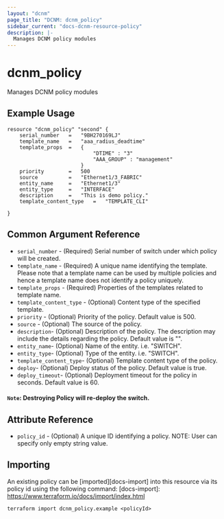 ```yaml
---
layout: "dcnm"
page_title: "DCNM: dcnm_policy"
sidebar_current: "docs-dcnm-resource-policy"
description: |-
  Manages DCNM policy modules
---
```


# dcnm_policy #
Manages DCNM policy modules

## Example Usage ##

```hcl
resource "dcnm_policy" "second" {
    serial_number   =   "9BH270169LJ" 
    template_name   =   "aaa_radius_deadtime"
    template_props  =   {
                            "DTIME" : "3"
                            "AAA_GROUP" : "management"
                        }
    priority        =   500
    source          =   "Ethernet1/3_FABRIC"
    entity_name     =   "Ethernet1/3"
    entity_type     =   "INTERFACE"
    description     =   "This is demo policy."
    template_content_type   =   "TEMPLATE_CLI"

}
```

## Common Argument Reference ##

* `serial_number` - (Required) Serial number of switch under which policy will be created.
* `template_name` - (Required)  A unique name identifying the template. Please note that a template name can be used by multiple policies and hence a template name does not identify a policy uniquely.
* `template_props` - (Required) Properties of the templates related to template name.
* `template_content_type` - (Optional) Content type of the specified template.
* `priority` - (Optional) Priority of the policy. Default value is 500.
* `source` - (Optional) The source of the policy.
* `description`- (Optional) Description of the policy. The description may include the details regarding the policy. Default value is "".
* `entity_name`- (Optional) Name of the entity. i.e. "SWITCH".
* `entity_type`- (Optional) Type of the entity. i.e. "SWITCH".
* `template_content_type`- (Optional) Template content type of the policy.
* `deploy`- (Optional) Deploy status of the policy. Default value is true.
* `deploy_timeout`- (Optional) Deployment timeout for the policy in seconds. Default value is 60.

#### `Note`: Destroying Policy will re-deploy the switch.

## Attribute Reference

*  `policy_id` - (Optional) A unique ID identifying a policy.
    NOTE: User can specify only empty string value.

## Importing ##

An existing policy can be [imported][docs-import] into this resource via its policy id using the following command:
[docs-import]: https://www.terraform.io/docs/import/index.html


```
terraform import dcnm_policy.example <policyId>
```
